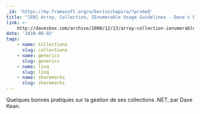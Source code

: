 ```yaml
---
_id: 'https://my.framasoft.org/u/borisschapira/?prxbeQ'
title: "[EN] Array, Collection, IEnumerable Usage Guidelines - Dave's Box"
link: >-
    http://davesbox.com/archive/2008/12/13/array-collection-ienumerable-lt-t-gt-usage-guidelines.aspx
date: '2010-08-02'
tags:
    - name: Collections
      slug: collections
    - name: generics
      slug: generics
    - name: linq
      slug: linq
    - name: sharemarks
      slug: sharemarks
---
```


<div class="markdown"><p>Quelques bonnes pratiques sur la gestion de ses collections .NET, par Dave Kean.
</p></div>
